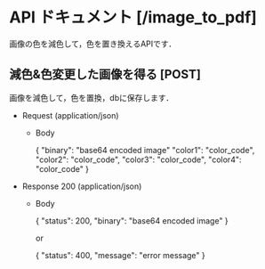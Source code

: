 # API ドキュメント [/image_to_pdf]
画像の色を減色して，色を置き換えるAPIです．

## 減色&色変更した画像を得る [POST]
画像を減色して，色を置換，dbに保存します．

+ Request (application/json)

    + Body

        {
            "binary": "base64 encoded image"
            "color1": "color_code",
            "color2": "color_code",
            "color3": "color_code",
            "color4": "color_code"
        }

+ Response 200 (application/json)

    + Body

        {
            "status": 200,
            "binary": "base64 encoded image"
        }

        or

        {
            "status": 400,
            "message": "error message"
        }
        